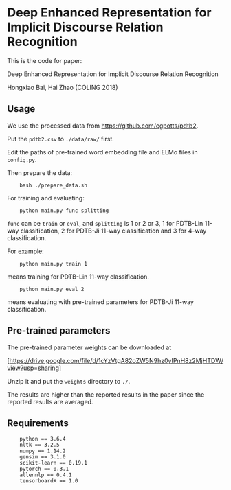 # Deep Enhanced Representation for Implicit Discourse Relation Recognition

This is the code for paper:

Deep Enhanced Representation for Implicit Discourse Relation Recognition

Hongxiao Bai, Hai Zhao    (COLING 2018)

## Usage

We use the processed data from https://github.com/cgpotts/pdtb2.

Put the `pdtb2.csv` to `./data/raw/` first.

Edit the paths of pre-trained word embedding file and ELMo files in `config.py`.

Then prepare the data:

        bash ./prepare_data.sh

For training and evaluating:

        python main.py func splitting

`func` can be `train` or `eval`, and `splitting` is 1 or 2 or 3,
1 for PDTB-Lin 11-way classification, 2 for PDTB-Ji 11-way classification and 3 for 4-way classification.

For example:

        python main.py train 1

means training for PDTB-Lin 11-way classification.

        python main.py eval 2

means evaluating with pre-trained parameters for PDTB-Ji 11-way classification.

## Pre-trained parameters

The pre-trained parameter weights can be downloaded at

[https://drive.google.com/file/d/1cYzVtgA82oZW5N9hz0yIPnH8z2MjHTDW/view?usp=sharing]

Unzip it and put the `weights` directory to `./`.

The results are higher than the reported results in the paper since the reported results are averaged.

## Requirements

        python == 3.6.4
        nltk == 3.2.5
        numpy == 1.14.2
        gensim == 3.1.0
        scikit-learn == 0.19.1
        pytorch == 0.3.1
        allennlp == 0.4.1
        tensorboardX == 1.0
